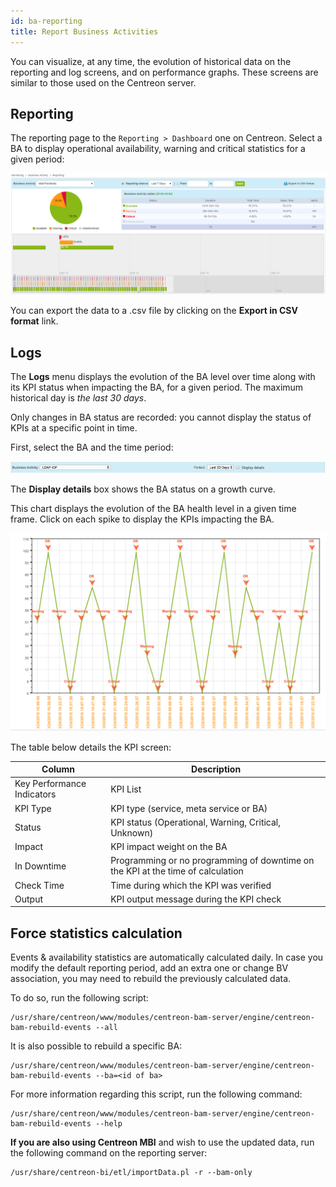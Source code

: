 ```yaml
---
id: ba-reporting
title: Report Business Activities
---
```


You can visualize, at any time, the evolution of historical data on the
reporting and log screens, and on performance graphs. These screens are
similar to those used on the Centreon server.

## Reporting

The reporting page to the `Reporting > Dashboard` one on Centreon.
Select a BA to display operational availability, warning and critical
statistics for a given period:

![image](../assets/service-mapping/guide/reporting.png)

You can export the data to a .csv file by clicking on the **Export in CSV
format** link.

## Logs

The **Logs** menu displays the evolution of the BA level over time along
with its KPI status when impacting the BA, for a given period. The
maximum historical day is *the last 30 days*.

Only changes in BA status are recorded: you cannot display the status of
KPIs at a specific point in time.

First, select the BA and the time period:

![image](../assets/service-mapping/guide/log_param.png)

The **Display details** box shows the BA status on a growth curve.

This chart displays the evolution of the BA health level in a given time
frame. Click on each spike to display the KPIs impacting the BA.

![image](../assets/service-mapping/guide/log_chart.png)

The table below details the KPI screen:

| Column                     | Description                                                                     |
|----------------------------|---------------------------------------------------------------------------------|
| Key Performance Indicators | KPI List                                                                        |
| KPI Type                   | KPI type (service, meta service or BA)                                          |
| Status                     | KPI status (Operational, Warning, Critical, Unknown)                            |
| Impact                     | KPI impact weight on the BA                                                     |
| In Downtime                | Programming or no programming of downtime on the KPI at the time of calculation |
| Check Time                 | Time during which the KPI was verified                                          |
| Output                     | KPI output message during the KPI check                                         |

## Force statistics calculation

Events & availability statistics are automatically calculated daily. In
case you modify the default reporting period, add an extra one or change
BV association, you may need to rebuild the previously calculated data.

To do so, run the following script:

``` shell
/usr/share/centreon/www/modules/centreon-bam-server/engine/centreon-bam-rebuild-events --all
```

It is also possible to rebuild a specific BA:

``` shell
/usr/share/centreon/www/modules/centreon-bam-server/engine/centreon-bam-rebuild-events --ba=<id of ba>
```

For more information regarding this script, run the following command:

``` shell
/usr/share/centreon/www/modules/centreon-bam-server/engine/centreon-bam-rebuild-events --help
```

**If you are also using Centreon MBI** and wish to use the updated data, run
the following command on the reporting server:

``` shell
/usr/share/centreon-bi/etl/importData.pl -r --bam-only
```
